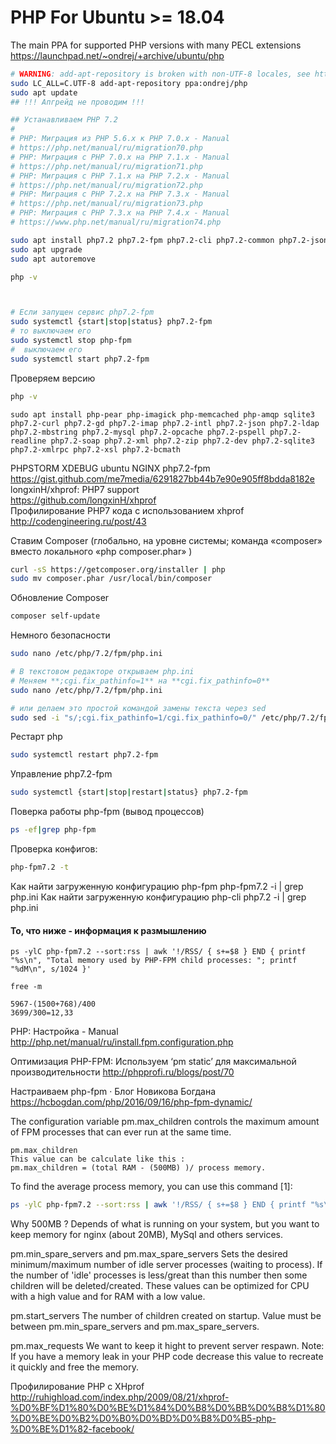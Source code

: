 
# PHP For Ubuntu >= 18.04

The main PPA for supported PHP versions with many PECL extensions  
https://launchpad.net/~ondrej/+archive/ubuntu/php  

```bash
# WARNING: add-apt-repository is broken with non-UTF-8 locales, see https://github.com/oerdnj/deb.sury.org/issues/56 for workaround:
sudo LC_ALL=C.UTF-8 add-apt-repository ppa:ondrej/php
sudo apt update
## !!! Апгрейд не проводим !!!
```

```bash
## Устанавливаем PHP 7.2
#
# PHP: Миграция из PHP 5.6.x к PHP 7.0.x - Manual
# https://php.net/manual/ru/migration70.php
# PHP: Миграция с PHP 7.0.x на PHP 7.1.x - Manual
# https://php.net/manual/ru/migration71.php
# PHP: Миграция с PHP 7.1.x на PHP 7.2.x - Manual
# https://php.net/manual/ru/migration72.php
# PHP: Миграция с PHP 7.2.x на PHP 7.3.x - Manual
# https://php.net/manual/ru/migration73.php
# PHP: Миграция с PHP 7.3.x на PHP 7.4.x - Manual
# https://www.php.net/manual/ru/migration74.php

sudo apt install php7.2 php7.2-fpm php7.2-cli php7.2-common php7.2-json php7.2-opcache php7.2-readline
sudo apt upgrade
sudo apt autoremove

php -v



# Если запущен сервис php7.2-fpm
sudo systemctl {start|stop|status} php7.2-fpm
# то выключаем его
sudo systemctl stop php-fpm
#  выключаем его
sudo systemctl start php7.2-fpm
```

Проверяем версию
```bash
php -v
```


```
sudo apt install php-pear php-imagick php-memcached php-amqp sqlite3 php7.2-curl php7.2-gd php7.2-imap php7.2-intl php7.2-json php7.2-ldap php7.2-mbstring php7.2-mysql php7.2-opcache php7.2-pspell php7.2-readline php7.2-soap php7.2-xml php7.2-zip php7.2-dev php7.2-sqlite3 php7.2-xmlrpc php7.2-xsl php7.2-bcmath
```

PHPSTORM XDEBUG ubuntu NGINX php7.2-fpm  
https://gist.github.com/me7media/6291827bb44b7e90e905ff8bdda8182e  
longxinH/xhprof: PHP7 support  
https://github.com/longxinH/xhprof  
Профилирование PHP7 кода с использованием xhprof  
http://codengineering.ru/post/43   


Ставим Composer (глобально, на уровне системы; команда «composer» вместо локального «php composer.phar» )

```bash
curl -sS https://getcomposer.org/installer | php
sudo mv composer.phar /usr/local/bin/composer
```

Обновление Composer
```bash
composer self-update
```

Немного безопасности

```bash
sudo nano /etc/php/7.2/fpm/php.ini

# В текстовом редакторе открываем php.ini
# Меняем **;cgi.fix_pathinfo=1** на **cgi.fix_pathinfo=0**
sudo nano /etc/php/7.2/fpm/php.ini

# или делаем это простой командой замены текста через sed
sudo sed -i "s/;cgi.fix_pathinfo=1/cgi.fix_pathinfo=0/" /etc/php/7.2/fpm/php.ini

```


Рестарт php

```bash
sudo systemctl restart php7.2-fpm
```


Управление php7.2-fpm
```bash
sudo systemctl {start|stop|restart|status} php7.2-fpm
```
Поверка работы php-fpm (вывод процессов)
```bash
ps -ef|grep php-fpm
```

Проверка конфигов:
```bash
php-fpm7.2 -t
```

Как найти загруженную конфигурацию php-fpm
php-fpm7.2 -i | grep php.ini
Как найти загруженную конфигурацию php-cli
php7.2 -i | grep php.ini




#### То, что ниже - информация к размышлению

```
ps -ylC php-fpm7.2 --sort:rss | awk '!/RSS/ { s+=$8 } END { printf "%s\n", "Total memory used by PHP-FPM child processes: "; printf "%dM\n", s/1024 }'

free -m

5967-(1500+768)/400
3699/300=12,33
```

PHP: Настройка - Manual
http://php.net/manual/ru/install.fpm.configuration.php

Оптимизация PHP-FPM: Используем ‘pm static’ для максимальной производительности
http://phpprofi.ru/blogs/post/70

Настраиваем php-fpm · Блог Новикова Богдана
https://hcbogdan.com/php/2016/09/16/php-fpm-dynamic/




The configuration variable pm.max_children controls the maximum amount of FPM processes that can ever run at the same time.
```
pm.max_children
This value can be calculate like this :
pm.max_children = (total RAM - (500MB) )/ process memory.
```
 
To find the average process memory, you can use this command [1]:

```bash
ps -ylC php-fpm7.2 --sort:rss | awk '!/RSS/ { s+=$8 } END { printf "%s\n", "Total memory used by PHP-FPM child processes: "; printf "%dM\n", s/1024 }'
```

Why 500MB ?
Depends of what is running on your system, but you want to keep memory for nginx (about 20MB), MySql and others services.

pm.min_spare_servers and pm.max_spare_servers
Sets the desired minimum/maximum number of idle server processes (waiting to process). If the number of 'idle' processes is less/great than this number then some children will be deleted/created. These values can be optimized for CPU with a high value and for RAM with a low value.

pm.start_servers
The number of children created on startup. Value must be between pm.min_spare_servers and pm.max_spare_servers.

pm.max_requests
We want to keep it hight to prevent server respawn. Note: If you have a memory leak in your PHP code decrease this value to recreate it quickly and free the memory.

Профилирование PHP с XHprof
http://ruhighload.com/index.php/2009/08/21/xhprof-%D0%BF%D1%80%D0%BE%D1%84%D0%B8%D0%BB%D0%B8%D1%80%D0%BE%D0%B2%D0%B0%D0%BD%D0%B8%D0%B5-php-%D0%BE%D1%82-facebook/
